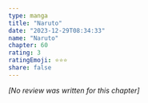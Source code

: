 ```yaml
---
type: manga
title: "Naruto"
date: "2023-12-29T08:34:33"
name: "Naruto"
chapter: 60
rating: 3
ratingEmoji: ⭐️⭐️⭐️
share: false
---
```


_[No review was written for this chapter]_
